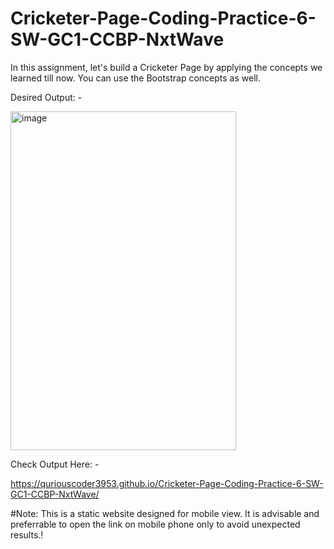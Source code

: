 # Cricketer-Page-Coding-Practice-6-SW-GC1-CCBP-NxtWave


In this assignment, let's build a Cricketer Page by applying the concepts we learned till now. You can use the Bootstrap concepts as well.



Desired Output: -



<img width="361" height="542" alt="image" src="https://github.com/user-attachments/assets/7b668f90-5d28-4ac1-a58a-2e7f5f2b3e84" />




Check Output Here: -


https://quriouscoder3953.github.io/Cricketer-Page-Coding-Practice-6-SW-GC1-CCBP-NxtWave/

#Note: This is a static website designed for mobile view. It is advisable and preferrable to open the link on mobile phone only to avoid unexpected results.!
